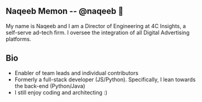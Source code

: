 ## Naqeeb Memon -- @naqeeb 👋
My name is Naqeeb and I am a Director of Engineering at 4C Insights, a self-serve ad-tech firm. I oversee the integration of all Digital Advertising platforms.

## Bio
- Enabler of team leads and individual contributors
- Formerly a full-stack developer (JS/Python). Specifically, I lean towards the back-end (Python/Java)
- I still enjoy coding and architecting :)

<!--
**naqeeb/naqeeb** is a ✨ _special_ ✨ repository because its `README.md` (this file) appears on your GitHub profile.

Here are some ideas to get you started:

- 🔭 I’m currently working on ...
- 🌱 I’m currently learning ...
- 👯 I’m looking to collaborate on ...
- 🤔 I’m looking for help with ...
- 💬 Ask me about ...
- 📫 How to reach me: ...
- 😄 Pronouns: ...
- ⚡ Fun fact: ...
-->
